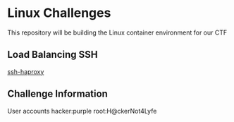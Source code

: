 # Linux Challenges
This repository will be building the Linux container environment for our CTF

## Load Balancing SSH
[ssh-haproxy](https://jonnyzzz.com/blog/2017/05/24/ssh-haproxy/)


## Challenge Information
User accounts
hacker:purple
root:H@ckerNot4Lyfe
